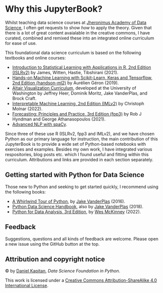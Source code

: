 # Why this JupyterBook?

Whilst teaching data science courses at [Jheronimus Academy of Data Science](https://jads.nl), I often get requests to show _how_ to apply the theory. Given that there is a lot of great content avaialable in the creative commons, I have curated, combined and remixed these into an integrated online curriculum for ease of use.

This foundational data science curriculum is based on the following textbooks and online courses:

- [Introduction to Statistical Learning with Applications in R, 2nd Edition (ISLRv2)](https://statlearning.com) by James, Witten, Hastie, Tibshirani (2021).
- [Hands-on Machine Learning with Scikit-Learn, Keras and Tensorflow, 2nd Edition (handson-ml2)](https://github.com/ageron/handson-ml2) by Aurélien Géron (2019).
- [Altair Visualization Curriculum](https://uwdata.github.io/visualization-curriculum/intro.html), developed at the University of Washington by Jeffrey Heer, Dominik Moritz, Jake VanderPlas, and Brock Craft.
- [Interpretable Machine Learning, 2nd Edition (IMLv2)](https://christophm.github.io/interpretable-ml-book/) by Christoph Molnar (2022).
- [Forecasting: Principles and Practice, 3rd Edition (fpp3)](https://otexts.com/fpp3/) by Rob J Hyndman and George Athanasopoulos (2021).
- [Advanced NLP with spaCy](https://course.spacy.io/en/).

Since three of these use R (ISLRv2, fpp3 and IMLv2), and we have chosen Python as our primary language for instruction, the main contribution of this JupyterBook is to provide a wide set of Python-based notebooks with exercises and examples. Besides my own work, I have integrated various respositories, blog posts etc. which I found useful and fitting within this curriculum. Attributions and links are provided in each section separately.

## Getting started with Python for Data Science

Those new to Python and seeking to get started quickly, I recommend using the following books:

- [A Whirlwind Tour of Python](https://github.com/jads-nl/WhirlwindTourOfPython), by [Jake VanderPlas](http://vanderplas.com/) (2016).
- [Python Data Science Handbook](https://github.com/jads-nl/PythonDataScienceHandbook), also by [Jake VanderPlas](http://vanderplas.com/) (2018). 
- [Python for Data Analysis, 3rd Edition](https://wesmckinney.com/book/), by [Wes McKinney](https://wesmckinney.com/) (2022).

## Feedback

Suggestions, questions and all kinds of feedback are welcome. Please open a new issue using the GitHub button at the top.


## Attribution and copyright notice

© by [Daniel Kapitan](https://linkedin.com/in/dkapitan), _Data Science Foundation in Python_.

This work is licensed under a [Creative Commons Attribution-ShareAlike 4.0 International License](http://creativecommons.org/licenses/by-sa/4.0/).
